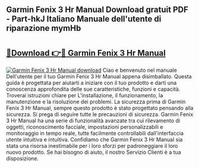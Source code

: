 ## Garmin Fenix 3 Hr Manual Download gratuit PDF - Part-hkJ Italiano Manuale dell'utente di riparazione mymHb

# <h2><a href="http://dfa68df.blite.top/?on=Garmin+Fenix+3+Hr+Manual">🔗Download 👉🔴 Garmin Fenix 3 Hr Manual</a></h2>

[![Garmin Fenix 3 Hr Manual download](https://i.imgur.com/lujVjoI.png)](http://dfa68df.blite.top/?on=Garmin+Fenix+3+Hr+Manual)
Ciao e benvenuto nel manuale Dell'utente per il tuo Garmin Fenix 3 Hr Manual appena disimballato. Questa guida è progettata per aiutarti a iniziare con il tuo prodotto e darti una conoscenza approfondita delle sue caratteristiche, funzioni e capacità. Troverai istruzioni chiare per L'installazione, il funzionamento, la manutenzione e la risoluzione dei problemi. La sicurezza prima di Garmin Fenix 3 Hr Manual, sempre questo prodotto è stato progettato pensando alla sicurezza. Si prega di seguire tutte le precauzioni di sicurezza. Garmin Fenix 3 Hr Manual ha una serie di funzionalità avanzate tra cui rilevamento di oggetti, riconoscimento facciale, impostazioni personalizzabili e monitoraggio in tempo reale, tutte facilmente controllabili dall'interfaccia utente intuitiva e intuitiva. Confidiamo che Garmin Fenix 3 Hr Manual sia stata una risorsa inestimabile per i loro sforzi per padroneggiare il loro nuovo prodotto. Se hai bisogno di aiuto, il nostro Servizio Clienti è a tua disposizione.
